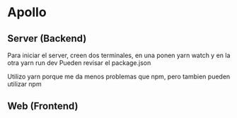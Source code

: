 # Apollo

## Server (Backend)
Para iniciar el server, creen dos terminales, en una ponen yarn watch y en la otra yarn run dev
Pueden revisar el package.json

Utilizo yarn porque me da menos problemas que npm, pero tambien pueden utilizar npm

## Web (Frontend)